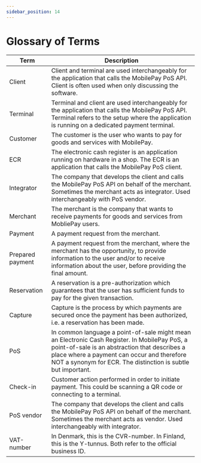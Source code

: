 ```yaml
---
sidebar_position: 14
---
```


# Glossary of Terms

| Term | Description |
|------|-------------|
| Client | Client and terminal are used interchangeably for the application that calls the MobilePay PoS API. Client is often used when only discussing the software.|
| Terminal         | Terminal and client are used interchangeably for the application that calls the MobilePay PoS API. Terminal refers to the setup where the application is running on a dedicated payment terminal.|
| Customer        | The customer is the user who wants to pay for goods and services with MobilePay. |
| ECR                | The electronic cash register is an application running on hardware in a shop. The ECR is an application that calls the MobilePay PoS client. |
| Integrator        | The company that develops the client and calls the MobilePay PoS API on behalf of the merchant. Sometimes the merchant acts as integrator. Used interchangeably with PoS vendor.|
| Merchant         | The merchant is the company that wants to receive payments for goods and services from MobliePay users.|
| Payment         | A payment request from the merchant.|
| Prepared payment         | A payment request from the merchant, where the merchant has the opportunity, to provide information to the user and/or to receive information about the user, before providing the final amount.|
| Reservation     | A reservation is a pre-authorization which guarantees that the user has sufficient funds to pay for the given transaction. |
| Capture          | Capture is the process by which payments are secured once the payment has been authorized, i.e. a reservation has been made.|
| PoS                 | In common language a point-of-sale might mean an Electronic Cash Register. In MobilePay PoS, a point-of-sale is an abstraction that describes a place where a payment can occur and therefore NOT a synonym for ECR. The distinction is subtle but important.|
|Check-in| Customer action performed in order to initiate payment. This could be scanning a QR code or connecting to a terminal.|
| PoS vendor    | The company that develops the client and calls the MobilePay PoS API on behalf of the merchant. Sometimes the merchant acts as vendor. Used interchangeably with integrator.|
| VAT-number   | In Denmark, this is the CVR-number. In Finland, this is the Y-tunnus. Both refer to the official business ID.|
